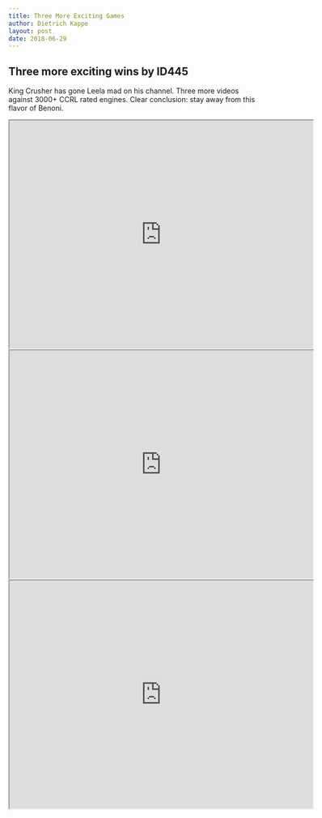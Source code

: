 ```yaml
---
title: Three More Exciting Games
author: Dietrich Kappe
layout: post
date: 2018-06-29
---
```


## Three more exciting wins by ID445

King Crusher has gone Leela mad on his channel. Three more videos against 3000+ CCRL rated engines. Clear conclusion: stay
away from this flavor of Benoni.

<iframe width="600" height="450"
src="https://www.youtube.com/embed/2bmEV13_SWM">
</iframe>

<!--more-->

<iframe width="600" height="450"
src="https://www.youtube.com/embed/0ydS6Oj1F6U">
</iframe>

<iframe width="600" height="450"
src="https://www.youtube.com/embed/iqBVlIViAN8">
</iframe>
